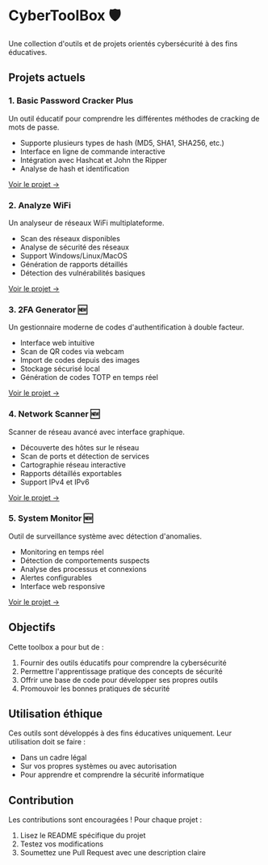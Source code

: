 # CyberToolBox 🛡️

Une collection d'outils et de projets orientés cybersécurité à des fins éducatives.

## Projets actuels

### 1. Basic Password Cracker Plus
Un outil éducatif pour comprendre les différentes méthodes de cracking de mots de passe.
- Supporte plusieurs types de hash (MD5, SHA1, SHA256, etc.)
- Interface en ligne de commande interactive
- Intégration avec Hashcat et John the Ripper
- Analyse de hash et identification

[Voir le projet →](./BasicPasswordCracker/)

### 2. Analyze WiFi
Un analyseur de réseaux WiFi multiplateforme.
- Scan des réseaux disponibles
- Analyse de sécurité des réseaux
- Support Windows/Linux/MacOS
- Génération de rapports détaillés
- Détection des vulnérabilités basiques

[Voir le projet →](./AnalyzeWiFi/)

### 3. 2FA Generator 🆕
Un gestionnaire moderne de codes d'authentification à double facteur.
- Interface web intuitive
- Scan de QR codes via webcam
- Import de codes depuis des images
- Stockage sécurisé local
- Génération de codes TOTP en temps réel

[Voir le projet →](./2fa-generator/)

### 4. Network Scanner 🆕
Scanner de réseau avancé avec interface graphique.
- Découverte des hôtes sur le réseau
- Scan de ports et détection de services
- Cartographie réseau interactive
- Rapports détaillés exportables
- Support IPv4 et IPv6

[Voir le projet →](./NetworkScanner/)

### 5. System Monitor 🆕
Outil de surveillance système avec détection d'anomalies.
- Monitoring en temps réel
- Détection de comportements suspects
- Analyse des processus et connexions
- Alertes configurables
- Interface web responsive

[Voir le projet →](./SystemMonitor/)

## Objectifs

Cette toolbox a pour but de :
1. Fournir des outils éducatifs pour comprendre la cybersécurité
2. Permettre l'apprentissage pratique des concepts de sécurité
3. Offrir une base de code pour développer ses propres outils
4. Promouvoir les bonnes pratiques de sécurité

## Utilisation éthique

Ces outils sont développés à des fins éducatives uniquement. Leur utilisation doit se faire :
- Dans un cadre légal
- Sur vos propres systèmes ou avec autorisation
- Pour apprendre et comprendre la sécurité informatique

## Contribution

Les contributions sont encouragées ! Pour chaque projet :
1. Lisez le README spécifique du projet
2. Testez vos modifications
3. Soumettez une Pull Request avec une description claire

